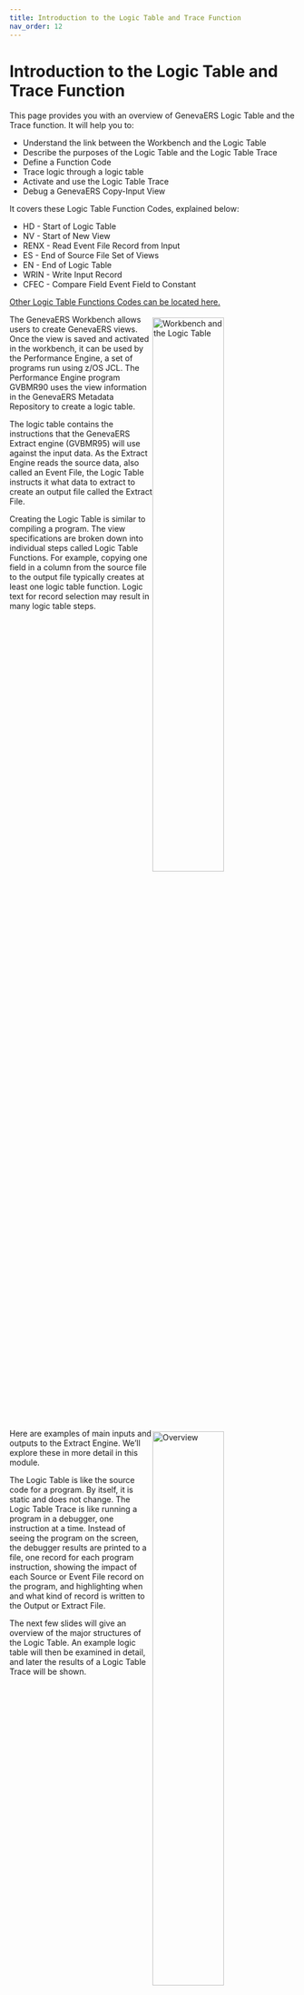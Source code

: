 ```yaml
---
title: Introduction to the Logic Table and Trace Function
nav_order: 12
---
```


# Introduction to the Logic Table and Trace Function

This page provides you with an overview of GenevaERS Logic Table and the Trace function. It will help you to: 
- Understand the link between the Workbench and the Logic Table
- Describe the purposes of the Logic Table and the Logic Table Trace
- Define a Function Code
- Trace logic through a logic table
- Activate and use the Logic Table Trace
- Debug a GenevaERS Copy-Input View

It covers these Logic Table Function Codes, explained below: 
- HD - Start of Logic Table
- NV - Start of New View
- RENX - Read Event File Record from Input
- ES - End of Source File Set of Views
- EN - End of Logic Table
- WRIN - Write Input Record
- CFEC - Compare Field Event Field to Constant

[Other Logic Table Functions Codes can be located here.](Intro11a_Logic_Table_Function_Codes.md)

<div style="clear: right" >

<img style="float: right;" width="50%" vspace="5" alt="Workbench and the Logic Table" src=images/Module11-Logic_Table_and_Trace/Module11_Slide3.jpeg title="Workbench and the Logic Table"/>

The GenevaERS Workbench allows users to create GenevaERS views. Once the view is saved and activated in the workbench, it can be used by the Performance Engine, a set of programs run using z/OS JCL. The Performance Engine program GVBMR90 uses the view information in the GenevaERS Metadata Repository to create a logic table.

The logic table contains the instructions that the GenevaERS Extract engine (GVBMR95) will use against the input data. As the Extract Engine reads the source data, also called an Event File, the Logic Table instructs it what data to extract to create an output file called the Extract File. 

Creating the Logic Table is similar to compiling a program. The view specifications are broken down into individual steps called Logic Table Functions. For example, copying one field in a column from the source file to the output file typically creates at least one logic table function. Logic text for record selection may result in many logic table steps. 

<div style="clear: right" >

<img style="float: right;" width="50%" vspace="5" alt="Overview" src=images/Module11-Logic_Table_and_Trace/Module11_Slide4.jpeg title="Overview"/>

Here are examples of main inputs and outputs to the Extract Engine. We’ll explore these in more detail in this module. 

The Logic Table is like the source code for a program. By itself, it is static and does not change. The Logic Table Trace is like running a program in a debugger, one instruction at a time. Instead of seeing the program on the screen, the debugger results are printed to a file, one record for each program instruction, showing the impact of each Source or Event File record on the program, and highlighting when and what kind of record is written to the Output or Extract File.

The next few slides will give an overview of the major structures of the Logic Table. An example logic table will then be examined in detail, and later the results of a Logic Table Trace will be shown.

<div style="clear: right" >

# Logic Table

## Row Numbers

<img style="float: right;" width="50%" vspace="5" alt="Logic Table Structure Row Numbers" src=images/Module11-Logic_Table_and_Trace/Module11_Slide5.jpeg title="Logic Table Structure Row Numbers"/>

This is a simplified version of a logic table. The compiled instructions from the view are listed as a separate row in the Logic Table. Each row is number sequentially. These rows are used by the GO TO Rows. The GOTO ROW 1 and GOTO ROW2 specify which next Logic Table Row should be executed based upon logic test results.  

Most often GO TO Row 1 points to the row to be executed on a TRUE condition, often the next sequential row, and GO TO Row 2 points to the row to be executed on a FALSE condition, often skipping one or more rows.

<div style="clear: right" >

## Function Codes

<img style="float: right;" width="50%" vspace="5" alt="Logic Table Structure Function Codes" src=images/Module11-Logic_Table_and_Trace/Module11_Slide6.jpeg title="Logic Table Structure Function Codes"/>


The Function codes specify what action should be taken. For example, an HD function is the header for the Logic Table, the RENX means Read Next source record, and an NV is the start of a New View. Functions beginning with C compare two values, and functions beginning with W specify writing a record to the Extract File. The ES and EN functions end the logic table.

<div style="clear: right" >

<img style="float: right;" width="50%" vspace="5" alt="Function Code Structure" src=images/Module11-Logic_Table_and_Trace/Module11_Slide7.jpeg title="Function Code Structure"/>

In this and the next six training modules, you'll be introduced to all the major Logic Table function codes. To help in remembering what each does, it is useful to remember the following naming rules. Each function code has:

A two-character function, like LK for Lookup or CF for Compare Field
Many have one character for the source, such as E for Event File field, L for Lookup, or C for Constant

Many also have one character specifying the target

Examples include: 
- CFEC, which Compares a Field, in this case comparing an Event file field to a Constant; 
- LKL, which builds a Lookup Key from a Looked-up value; 
- SKE, which builds a Sort Key from an Event file field; or
- DTC, which builds a Data column from a Constant. 

<div style="clear: right" >

## Sequence Number

<img style="float: right;" width="50%" vspace="5" alt="Logic Table Structure Sequence Number" src=images/Module11-Logic_Table_and_Trace/Module11_Slide8.jpeg title="Logic Table Structure Sequence Number"/>

The next part of the Logic Table is the Sequence Number. It is used only for certain Logic Table Functions. It can contain either the extract file the record is to be written to, or the column number that required the Logic Table function. 

In this example, 1 is the is the extract file ID the Extract record should be written to for the Logic Table Write function WRIN.

<div style="clear: right" >

## Meta Data

<img style="float: right;" width="50%" vspace="5" alt="Logic Table Structure Meta Data" src=images/Module11-Logic_Table_and_Trace/Module11_Slide9.jpeg title="Logic Table Structure Meta Data"/>

The next set of fields are the Logical Record (LR) and Field IDs referenced by a function code. For certain Logic Table functions which require an LR or field, these columns will contain the Workbench ID for the LR or field used.  These IDs can be located in the Workbench

In this example the NV New View Logic Table function is using the LR 1264 as the Event File for the view. The CFEC Compare Field Logic Table function is using field 63311 from the same LR as part of its comparison. 

<div style="clear: right" >

## Source

<img style="float: right;" width="50%" vspace="5" alt="Logic Table Structure Source" src=images/Module11-Logic_Table_and_Trace/Module11_Slide10.jpeg title="Logic Table Structure Source"/>


The next set of columns specify the source attributes, such as the position of the source field in the event file, its length, its format, the content code if it has one and its decimal places. A full Logic Table report has a duplicate set of these columns for Target or Output attributes as well. Typically these values come from the field assigned to an LR. 

- POS is the starting position of the field. 
- LEN is the field length. 
- FM is Format of the field, such as alphanumeric or packed. 
- CN is the date/time format (formerly known as the content code), which specifies the display format of a date or time field. 
- D is the number of decimals implicit in a number in the field. 

In this example, the field (63311) starts in position 1 and is 9 bytes long. It is a Zoned Decimal format field, with no specific Date/Time Format and no implicit decimals.

<div style="clear: right" >

## Target

<img style="float: right;" width="50%" vspace="5" alt="Logic Table Structure Target" src=images/Module11-Logic_Table_and_Trace/Module11_Slide11.jpeg title="Logic Table Structure Target"/>

The last set of columns vary depending the Logic Table function code. For comparison functions, it contains the type of comparison to be performed, the length to be compared, and the constant to be compared against. In this example the Event File Field is to be compared for an equal condition for nine bytes to the constant of “522349999”.

Other functions codes may display only the constant to be used in the function or other data.

<div style="clear: right" >

# The Copy-Input View

<img style="float: right;" width="50%" vspace="5" alt="The Copy-Input View" src=images/Module11-Logic_Table_and_Trace/Module11_Slide12.jpeg title="The Copy-Input View"/>

For this module we will use a Copy-Input view, View ID 3261 which simply copies the input records to the output file without reformatting them. In other words, the view copies the entire record from input to output. A copy-input view is used here because it is the simplest of all GenevaERS views. It does not require any columns or sort fields. We will examine the Logic Table created for this view throughout this module.

A copy-input view has the “Source Record Structure” option selected on the View Properties Tab in the workbench. 

If no filtering criteria is coded, all input records will be copied to the output file. Record filtering criteria can be used to select only certain records. In this example, the SelectIf Statement was coded in the logic text. It will result in only records with an input field Legal Entity equaling “522349999” being selected.

<div style="clear: right" >

## HD and EN Functions

<img style="float: right;" width="50%" vspace="5" alt="HD and EN Functions" src=images/Module11-Logic_Table_and_Trace/Module11_Slide13.jpeg title="HD and EN Functions"/>

The Logic Table shown is for view 3261, our Copy-Input view. It is a complete logic table with only seven Logic Table rows.

The first Logic Table Function in each logic table is an HD or Header Function. This function causes startup functions to be performed, such as allocating memory, and so on.   

Each logic table ends with an EN or End Function. The EN function ends all processing. 

<div style="clear: right" >

## RENX and ES Functions

<img style="float: right;" width="50%" vspace="5" alt="RENX and ES Functions" src=images/Module11-Logic_Table_and_Trace/Module11_Slide14.jpeg title="RENX and ES Functions"/>

Each Event File to be read begins with an RENX or Read Next record function. The RENX function brings the next record to be processed into memory. All function codes following the RENX refer to this record. The file ID to be read is identified above the RENX. In this example, the file ID that can be locate in the Workbench for the physical file is 1284. 

Each RENX is paired with an ES or End of Source File function. The GenevaERS extract engine performs all of the functions between these two for every record within the file. In other words, when the Extract Engine reaches the ES function, it loops back to the RENX to read the next record in the Source or Event file. 

<div style="clear: right" >

## NV and WR Functions

<img style="float: right;" width="50%" vspace="5" alt="NV and WR Functions" src=images/Module11-Logic_Table_and_Trace/Module11_Slide15.jpeg title="NV and WR Functions"/>

Each View begins with an NV or New View function. The NV function tests if the view has been disabled, for example if an extract limit has been reached for the view. If so, all logic table functions for the view are skipped and the next view is processed. The NV is preceded by the View ID, in this case view number 3261

Each NV is paired with a WR Write function of one type or other. A copy-input view ends with a WRIN Write Input record function. The sequence number in WR functions indicates which extract file the records are written to.

<div style="clear: right" >

## CFEC Functions

<img style="float: right;" width="50%" vspace="5" alt="CFEC Functions" src=images/Module11-Logic_Table_and_Trace/Module11_Slide16.jpeg title="CFEC Functions"/>

In between the NV and WR functions are optional functions to perform the logic required by the view. Most Logic Tables contain at least five to ten logic table rows for logic. 

Our very simple copy-input view, though contains only one user-specified function, the CFEC function, a Compare Field, Event file field to Constant. The CFEC row was created because the view contains a general selection logic text SELECTIF function. CF stands for Compare Field. 

The “E” in CFEC means event file field, a field on the input file. The Event File field—the field to be tested—is the Legal_Entity field from the LR 1264 field ID 63311. That field is at position 1, for a length of 9, and zoned numeric format (FM=3) with no decimal places.

The second C in CFEC stands for a constant. The type of comparison is an equal test (CMP = 001) to the constant value of “522349999” which has a length of 9 bytes.

<div style="clear: right" >

## True and False Rows

<img style="float: right;" width="50%" vspace="5" alt="True and False Rows" src=images/Module11-Logic_Table_and_Trace/Module11_Slide17.jpeg title="True and False Rows"/>

The CFEC function uses the GO TO Rows to indicate what should be done based upon the test. If the current event record constant comparisons proves true, the row in the GOTO ROW1 is executed. If the comparison is false, the GOTO ROW2 will be executed.

In our example, if the Legal_Entity field contains a value of 52234999, execution continues at Row 5, the WRIN function which writes the input record. If Legal_Entity contains another value, the comparison proves false, and execution continues at GOTO Row 6, the ES row. The ES function causes a loop to the RENX function which causes the next event record to be read.

<div style="clear: right" >

# Logic Table Trace

<img style="float: right;" width="50%" vspace="5" alt="Logic Table Traces" src=images/Module11-Logic_Table_and_Trace/Module11_Slide18.jpeg title="Logic Table Trace"/>

As explained earlier, the Logic Table is like a program listing, but it does not show how the program executes over time. A program in a debugger, showing which logic paths are executed, is like the Logic Table Trace.

In the EXTRACT phase, the MR95 TRACE function writes each executed row of the logic table to a report to aid you in debugging a view. The TRACE function can be selected and configured in MR95PARM, the MR95 parameter file. Trace shows how each record in the input file is processed through the logic of the Logic Table, one instruction at a time.

The MR95 trace can become very large very quickly. Imagine the input file contains 1 million records, and the logic table has 1000 rows. The total trace output could be 1 billion rows of printed data!

Using the MR95 trace can also significantly impact performance. It should be used with care. Reducing the input Event File size is the most effective way to control the performance of trace processing.

<div style="clear: right" >

## Trace Parameters

<img style="float: right;" width="50%" vspace="5" alt="Trace Parameters" src=images/Module11-Logic_Table_and_Trace/Module11_Slide19.jpeg title="Trace Parameters"/>

When the Trace parameter is set to “Y”, additional parameters are available to control what is traced. If, for example, the file sizes cannot be reduced, these parameters can be used to reduce the trace output or isolate specific records or problems.

The following are the more detailed trace control parameters:
- TRACEINPUT parameter will print in dump format the entire source record at read time. 
- VIEW parameter will trace only for the specific view. 
- LTFUNC parameter will trace only a specific logic table function, like a CFEC function.
- DDNAME will trace only that input file.
- FROMREC and THRUREC will trace from a specific record to a specific record in the input file. 
- FROMLTROW and THRULTROW will trace only specific logic table rows. 
- LTABEND will cause MR95 to produce a dump for debugging if it executes a specific logic table row.
- MSGABEND will cause MR95 to abend if it produces a specific error number, like an 0C7 data exception.
- VPOS, VLEN, and VALUE parameters trace only when the data at position for length on the source record is equal to a specific value.

Although these functions are very powerful, they significantly increase GVBMR95 processing time even if they suppress trace records from being printed to the output file. Therefore, reducing the file size is much more efficient if possible.  We’ll show examples of how to use them to find and fix problems in more detail in [Introduction to Constant and Symbolic Lookups](Intro15_Constant_and_Symbolic_Lookups.md#logic-table-trace).

For additional trace parameters, see [GenevaERS Parallelism](Intro19-Parallelism.md#logic-table-trace-parameters).

<div style="clear: right" >

## Trace Format

<img style="float: right;" width="50%" vspace="5" alt="Trace Format" src=images/Module11-Logic_Table_and_Trace/Module11_Slide20.jpeg title="Trace Format"/>

This is the logic table trace output. The first column contains the EVENT DDName. This is the DD Name of the Event file, which contains the source data. If the Extract Engine is performing parallel processing, each row may show data from a different input file. 

The Event Record column shows the input record number from that event file. Because each input record is executed by numerous logic table rows, record 1, for example, shows multiple times in this output.

The View and Logic Row columns show which logic table row execution is occurring. The row number is the sequential number row—the first column—of the logic table. 

The Value 1 and Value 2 columns show the data used in things like comparisons. Value 1 typically shows the data from a file or a lookup, the E of a CFEC or L of a CFLC. Value 2 often shows a constant value from logic text, the second C in both these functions.

Not shown in this example are the source and target attribute columns, which are similar to those in the logic table, containing the starting position, length, and format of the fields.

<div style="clear: right" >

## Trace Records and Rows

<img style="float: right;" width="50%" vspace="5" alt="Trace Records and Rows" src=images/Module11-Logic_Table_and_Trace/Module11_Slide21.jpeg title="Trace Records and Rows"/>

This logic table trace shows what rows of the logic table were processed against each input record. In this example, event record 1 from the EVENT file was processed against NV, Logic Table Row number 3. Record one is then processed against Logic Table row 4.

Later, after completing the loop for Record 1, Record 2 of the input file is processed against NV function Logic Table row 3. Some rows are not shown in the report, like the HD, RENX, ES and EN rows.

<div style="clear: right" >

# Trace Example

## Record 1

<img style="float: right;" width="50%" vspace="5" alt="Trace Record 1 Example" src=images/Module11-Logic_Table_and_Trace/Module11_Slide22.jpeg title="Trace Record 1 Example"/>

When record 1 is processed against the CFEC function on logic table row 4, Value 1 shows the value in the event record—the “E” in CFEC—and Value 2 shows the constant in the
logic text. The two values are equal. So the next row to be executed is the true row, or the GOTO 5 row.

Execution continues at logic table row 5, the WRIN row which copies the event record to the output file.

<div style="clear: right" >

## Record 2

<img style="float: right;" width="50%" vspace="5" alt="Trace Record 2 Example" src=images/Module11-Logic_Table_and_Trace/Module11_Slide23.jpeg title="Trace Record 2 Example"/>

When record 2 is processed against the CFEC function on logic table row 4, the same pattern is repeated. Because the value in the file and the constant are equal, processing continues with Row 5 of the Logic Table, which writes the input record to the output file.

<div style="clear: right" >

## Record 3

<img style="float: right;" width="50%" vspace="5" alt="Trace Record 3 Example" src=images/Module11-Logic_Table_and_Trace/Module11_Slide24.jpeg title="Trace Record 3 Example"/>


On the third record, the CFEC comparison shows that the value in the event file record, ending in 731, is not equal to the constant ending in 999. Thus the program jumps to the GOTO 2 row or false row 6. Since this is the last record in the event file, the program ends at the ES row of the logic table. The record is not written to the output file.

<div style="clear: right" >

# Summary

<img style="float: right;" width="50%" vspace="5" alt="Function Overview" src=images/Module11-Logic_Table_and_Trace/Module11_Slide25.jpeg title="Function Overview"/>

To recap, this logic table trace contained the following functions:
- CFEC, which compares a constant from the Logic Table to a field in the input file
- WRIN, which writes the input record to the extract file

The Logic Table Trace does not show 
- HD, Header function which begins each Logic Table
- RENX, which moves a record from the input Event File to the computer memory
- ES, End of String, which is the end of logic for a specific event file
- EN, End of Logic Table, the last function in the Logic Table.

The function provided by this view is very simple. However, because GenevaERS generates machine code, it is even more efficient than is available in COBOL. The CFEC function requires two single machine instructions.  The assembler instructions generated from the COBOL IF statement are typically many more. The same is true of the WRIN and RENX instructions. This gives GenevaERS a significant performance advantage. 

[Click here to access the list of the most common Logic Table Functions for reference.](Intro11a_Logic_Table_Function_Codes.md)

<div style="clear: right" > 

